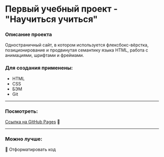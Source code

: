 # Первый учебный проект - "Научиться учиться"

### Описание проекта
Одностраничный сайт, в котором используется флексбокс-вёрстка, позиционирование и продвинутая семантику языка HTML, работа с анимациями, шрифтами и фреймами.

### Для создания применены:
- HTML
- CSS
- БЭМ
- Git
___
### Посмотреть:
[Ссылка на GitHub Pages](https://anilyukina.github.io/how-to-learn/) :feet:
___
### Можно лучше:
:radio_button: Отформатировать код
